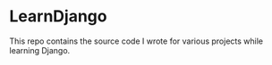 # LearnDjango

This repo contains the source code I wrote for various projects while learning Django.